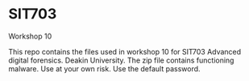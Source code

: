 # SIT703
Workshop 10


This repo contains the files used in workshop 10 for SIT703 Advanced digital forensics. Deakin University.
The zip file contains functioning malware. Use at your own risk. Use the default password.
